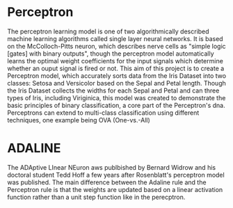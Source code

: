 # Perceptron

The perceptron learning model is one of two algorithmically described machine learning algorithms called single layer neural networks. It is based on the McColloch-Pitts neuron, which describes
nerve cells as "simple logic [gates] with binary outputs", though the perceptron model automatically learns the optimal weight coefficients for the input
signals which determine whether an ouput signal is fired or not. This aim of this project is to create a Perceptron model, which accurately sorts data from
the Iris Dataset into two classes: Setosa and Versicolor based on the Sepal and Petal length. Though the Iris Dataset collects the widths for each Sepal and Petal
and can three types of Iris, including Viriginica, this model was created to demonstrate the basic principles of binary classification, a core part of the
Perceptron's dna. Perceptrons can extend to multi-class classification using different techniques, one example being OVA (One-vs.-All)

# ADALINE
The ADAptive LInear NEuron aws publbished by Bernard Widrow and his doctoral student Tedd Hoff a few years after Rosenblatt's perceptron model was published. The main difference between the Adaline rule and the Perceptron rule is that the weights are updated based on a linear activation function rather than a unit step function like in the perecptron. 